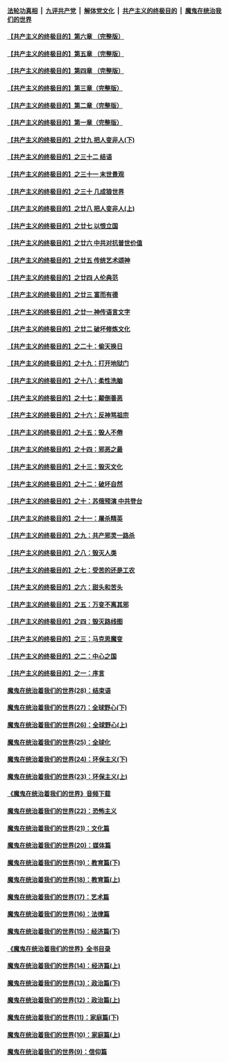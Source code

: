 

####  [法轮功真相](../../../../basic/blob/master/README.md?t=06150931) &nbsp;|&nbsp; [九评共产党](../../../../9ping.md/blob/master/README.md?t=06150931) &nbsp;|&nbsp; [解体党文化](../../../../jtdwh.md/blob/master/README.md?t=06150931)  &nbsp;|&nbsp; [共产主义的终极目的](../../../../gczydzjmd.md/blob/master/README.md?t=06150931) &nbsp;|&nbsp; [魔鬼在统治我们的世界](../../../../mgztzwmdsj.md/blob/master/README.md?t=06150931) 

#### [【共产主义的终极目的】第六章 （完整版）](../pages/nsc422/n11428913.md?t=06150931) 

#### [【共产主义的终极目的】第五章 （完整版）](../pages/nsc422/n11428912.md?t=06150931) 

#### [【共产主义的终极目的】第四章 （完整版）](../pages/nsc422/n11428907.md?t=06150931) 

#### [【共产主义的终极目的】第三章（完整版）](../pages/nsc422/n11428848.md?t=06150931) 

#### [【共产主义的终极目的】第二章（完整版）](../pages/nsc422/n11428831.md?t=06150931) 

#### [【共产主义的终极目的】第一章（完整版）](../pages/nsc422/n11417651.md?t=06150931) 

#### [【共产主义的终极目的】之廿九 把人变非人(下)](../pages/nsc422/n11344140.md?t=06150931) 

#### [【共产主义的终极目的】之三十二 结语](../pages/nsc422/n11360535.md?t=06150931) 

#### [【共产主义的终极目的】之三十一 末世景观](../pages/nsc422/n11351129.md?t=06150931) 

#### [【共产主义的终极目的】之三十 几成狼世界](../pages/nsc422/n11348280.md?t=06150931) 

#### [【共产主义的终极目的】之廿八 把人变非人(上)](../pages/nsc422/n11340492.md?t=06150931) 

#### [【共产主义的终极目的】之廿七 以恨立国](../pages/nsc422/n11336944.md?t=06150931) 

#### [【共产主义的终极目的】之廿六 中共对抗普世价值](../pages/nsc422/n11324785.md?t=06150931) 

#### [【共产主义的终极目的】之廿五 传统艺术颂神](../pages/nsc422/n11296396.md?t=06150931) 

#### [【共产主义的终极目的】之廿四 人伦典范](../pages/nsc422/n11296397.md?t=06150931) 

#### [【共产主义的终极目的】之廿三 富而有德](../pages/nsc422/n11283598.md?t=06150931) 

#### [【共产主义的终极目的】之廿一 神传语言文字](../pages/nsc422/n11263265.md?t=06150931) 

#### [【共产主义的终极目的】之廿二 破坏修炼文化](../pages/nsc422/n11245728.md?t=06150931) 

#### [【共产主义的终极目的】之二十：偷天换日](../pages/nsc422/n11238846.md?t=06150931) 

#### [【共产主义的终极目的】之十九：打开地狱门](../pages/nsc422/n11206376.md?t=06150931) 

#### [【共产主义的终极目的】之十八：柔性洗脑](../pages/nsc422/n11199994.md?t=06150931) 

#### [【共产主义的终极目的】之十七：颠倒善恶](../pages/nsc422/n11179782.md?t=06150931) 

#### [【共产主义的终极目的】之十六：反神骂祖宗](../pages/nsc422/n11166798.md?t=06150931) 

#### [【共产主义的终极目的】之十五：毁人不倦](../pages/nsc422/n11166792.md?t=06150931) 

#### [【共产主义的终极目的】之十四：邪恶之最](../pages/nsc422/n11150249.md?t=06150931) 

#### [【共产主义的终极目的】之十三：毁灭文化](../pages/nsc422/n11135227.md?t=06150931) 

#### [【共产主义的终极目的】之十二：破坏自然](../pages/nsc422/n11135214.md?t=06150931) 

#### [【共产主义的终极目的】之十：苏俄预演 中共登台](../pages/nsc422/n11118424.md?t=06150931) 

#### [【共产主义的终极目的】之十一：屠杀精英](../pages/nsc422/n11118442.md?t=06150931) 

#### [【共产主义的终极目的】之九：共产邪灵一路杀](../pages/nsc422/n11114139.md?t=06150931) 

#### [【共产主义的终极目的】之八：毁灭人类](../pages/nsc422/n11108503.md?t=06150931) 

#### [【共产主义的终极目的】之七：受苦的还是工农](../pages/nsc422/n11101809.md?t=06150931) 

#### [【共产主义的终极目的】之六：甜头和苦头](../pages/nsc422/n11096971.md?t=06150931) 

#### [【共产主义的终极目的】之五：万变不离其邪](../pages/nsc422/n11091285.md?t=06150931) 

#### [【共产主义的终极目的】之四：毁灭路线图](../pages/nsc422/n11086284.md?t=06150931) 

#### [【共产主义的终极目的】之三：马克思魔变](../pages/nsc422/n11061941.md?t=06150931) 

#### [【共产主义的终极目的】之二：中心之国](../pages/nsc422/n11047728.md?t=06150931) 

#### [【共产主义的终极目的】之一：序言](../pages/nsc422/n11086077.md?t=06150931) 

#### [魔鬼在统治着我们的世界(28)：结束语](../pages/nsc422/n10936246.md?t=06150931) 

#### [魔鬼在统治着我们的世界(27)：全球野心(下)](../pages/nsc422/n10928319.md?t=06150931) 

#### [魔鬼在统治着我们的世界(26)：全球野心(上)](../pages/nsc422/n10900318.md?t=06150931) 

#### [魔鬼在统治着我们的世界(25)：全球化](../pages/nsc422/n10788205.md?t=06150931) 

#### [魔鬼在统治着我们的世界(24)：环保主义(下)](../pages/nsc422/n10695307.md?t=06150931) 

#### [魔鬼在统治着我们的世界(23)：环保主义(上)](../pages/nsc422/n10688613.md?t=06150931) 

#### [《魔鬼在统治着我们的世界》音频下载](../pages/nsc422/n10635553.md?t=06150931) 

#### [魔鬼在统治着我们的世界(22)：恐怖主义](../pages/nsc422/n10614727.md?t=06150931) 

#### [魔鬼在统治着我们的世界(21)：文化篇](../pages/nsc422/n10597706.md?t=06150931) 

#### [魔鬼在统治着我们的世界(20)：媒体篇](../pages/nsc422/n10586579.md?t=06150931) 

#### [魔鬼在统治着我们的世界(19)：教育篇(下)](../pages/nsc422/n10564808.md?t=06150931) 

#### [魔鬼在统治着我们的世界(18)：教育篇(上)](../pages/nsc422/n10526970.md?t=06150931) 

#### [魔鬼在统治着我们的世界(17)：艺术篇](../pages/nsc422/n10499093.md?t=06150931) 

#### [魔鬼在统治着我们的世界(16)：法律篇](../pages/nsc422/n10485969.md?t=06150931) 

#### [魔鬼在统治着我们的世界(15)：经济篇(下)](../pages/nsc422/n10469975.md?t=06150931) 

#### [《魔鬼在统治着我们的世界》全书目录](../pages/nsc422/n10464261.md?t=06150931) 

#### [魔鬼在统治着我们的世界(14)：经济篇(上)](../pages/nsc422/n10457370.md?t=06150931) 

#### [魔鬼在统治着我们的世界(13)：政治篇(下)](../pages/nsc422/n10448270.md?t=06150931) 

#### [魔鬼在统治着我们的世界(12)：政治篇(上)](../pages/nsc422/n10444576.md?t=06150931) 

#### [魔鬼在统治着我们的世界(11)：家庭篇(下)](../pages/nsc422/n10440961.md?t=06150931) 

#### [魔鬼在统治着我们的世界(10)：家庭篇(上)](../pages/nsc422/n10435448.md?t=06150931) 

#### [魔鬼在统治着我们的世界(9)：信仰篇](../pages/nsc422/n10432159.md?t=06150931) 

